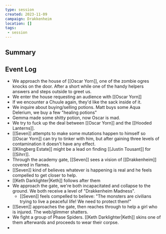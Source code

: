 ```yaml
---
type: session
created: 2023-11-09
campaign: Drakkenheim
location: []
tags:
 - session
---
```



## Summary

## Event Log

- We approach the house of [[Oscar Yorn]], one of the zombie ogres knocks on the door. After a short while one of the handy helpers answers and steps outside to greet us.
- We enter the house requesting an audience with [[Oscar Yorn]]
- If we encounter a Chuule again, they'd like the sack inside of it.
- We inquire about buying/selling potions. Matt buys some Aqua Delerium, we buy a few "healing potions"
- Gemma made some shitty potion, now Oscar is mad.
- We try to fuck up the deal between [[Oscar Yorn]] and the [[Hooded Lanterns]].
- [[Seven]] attempts to make some mutations happen to himself so [[Oscar Yorn]] can try to tinker with him, but after gaining three levels of contamination it doesn't have any effect.
- [[Klingberg Estate]] might be a lead on finding [[Justin Tousant]] for [[Sihrr]].
- Through the academy gate, [[Seven]] sees a vision of [[Drakkenheim]] covered in flames.
- [[Seven]] kind of believes whatever is happening is real and he feels compelled to get closer to help.
- [[Keth Darklighter|Keth]] follows after them
- We approach the gate, we're both incapacitated and collapse to the ground. We both receive a level of "Drakkenheim Madness".
	- [[Seven]] feels compelled to believe: "The monsters are civilians trying to live a peaceful life! We need to protect them!"
- [[Seven]] approaches the gate, then reaches through to help a girl who is injured. The web/glimmer shatters.
- We fight a group of Phase Spiders. [[Keth Darklighter|Keth]] skins one of them afterwards and proceeds to wear their corpse.
- 
